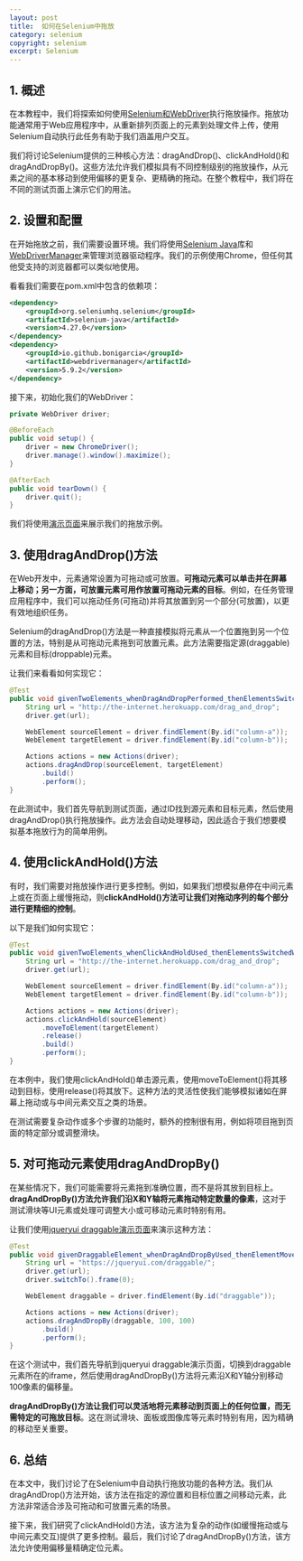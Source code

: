 ```yaml
---
layout: post
title:  如何在Selenium中拖放
category: selenium
copyright: selenium
excerpt: Selenium
---
```


## 1. 概述

在本教程中，我们将探索如何使用[Selenium和WebDriver](https://www.baeldung.com/selenium-webdriver-page-object)执行拖放操作。拖放功能通常用于Web应用程序中，从重新排列页面上的元素到处理文件上传，使用Selenium自动执行此任务有助于我们涵盖用户交互。

我们将讨论Selenium提供的三种核心方法：dragAndDrop()、clickAndHold()和dragAndDropBy()。这些方法允许我们模拟具有不同控制级别的拖放操作，从元素之间的基本移动到使用偏移的更复杂、更精确的拖动。在整个教程中，我们将在不同的测试页面上演示它们的用法。

## 2. 设置和配置

在开始拖放之前，我们需要设置环境。我们将使用[Selenium Java](https://mvnrepository.com/artifact/org.seleniumhq.selenium/selenium-java/)库和[WebDriverManager](https://mvnrepository.com/artifact/io.github.bonigarcia/webdrivermanager/)来管理浏览器驱动程序。我们的示例使用Chrome，但任何其他受支持的浏览器都可以类似地使用。

看看我们需要在pom.xml中包含的依赖项：

```xml
<dependency>
    <groupId>org.seleniumhq.selenium</groupId>
    <artifactId>selenium-java</artifactId>
    <version>4.27.0</version>
</dependency>
<dependency>
    <groupId>io.github.bonigarcia</groupId>
    <artifactId>webdrivermanager</artifactId>
    <version>5.9.2</version>
</dependency>
```

接下来，初始化我们的WebDriver：

```java
private WebDriver driver;

@BeforeEach
public void setup() {
    driver = new ChromeDriver();
    driver.manage().window().maximize();
}

@AfterEach
public void tearDown() {
    driver.quit();
}
```

我们将使用[演示页面](http://the-internet.herokuapp.com/drag_and_drop)来展示我们的拖放示例。

## 3. 使用dragAndDrop()方法

在Web开发中，元素通常设置为可拖动或可放置。**可拖动元素可以单击并在屏幕上移动；另一方面，可放置元素可用作放置可拖动元素的目标**。例如，在任务管理应用程序中，我们可以拖动任务(可拖动)并将其放置到另一个部分(可放置)，以更有效地组织任务。

Selenium的dragAndDrop()方法是一种直接模拟将元素从一个位置拖到另一个位置的方法，特别是从可拖动元素拖到可放置元素。此方法需要指定源(draggable)元素和目标(droppable)元素。

让我们来看看如何实现它：

```java
@Test
public void givenTwoElements_whenDragAndDropPerformed_thenElementsSwitched() {
    String url = "http://the-internet.herokuapp.com/drag_and_drop";
    driver.get(url);

    WebElement sourceElement = driver.findElement(By.id("column-a"));
    WebElement targetElement = driver.findElement(By.id("column-b"));

    Actions actions = new Actions(driver);
    actions.dragAndDrop(sourceElement, targetElement)
        .build()
        .perform();
}
```

在此测试中，我们首先导航到测试页面，通过ID找到源元素和目标元素，然后使用dragAndDrop()执行拖放操作。此方法会自动处理移动，因此适合于我们想要模拟基本拖放行为的简单用例。

## 4. 使用clickAndHold()方法

有时，我们需要对拖放操作进行更多控制。例如，如果我们想模拟悬停在中间元素上或在页面上缓慢拖动，则**clickAndHold()方法可让我们对拖动序列的每个部分进行更精细的控制**。

以下是我们如何实现它：

```java
@Test
public void givenTwoElements_whenClickAndHoldUsed_thenElementsSwitchedWithControl() {
    String url = "http://the-internet.herokuapp.com/drag_and_drop";
    driver.get(url);

    WebElement sourceElement = driver.findElement(By.id("column-a"));
    WebElement targetElement = driver.findElement(By.id("column-b"));

    Actions actions = new Actions(driver);
    actions.clickAndHold(sourceElement)
        .moveToElement(targetElement)
        .release()
        .build()
        .perform();
}
```

在本例中，我们使用clickAndHold()单击源元素，使用moveToElement()将其移动到目标，使用release()将其放下。这种方法的灵活性使我们能够模拟诸如在屏幕上拖动或与中间元素交互之类的场景。

在测试需要复杂动作或多个步骤的功能时，额外的控制很有用，例如将项目拖到页面的特定部分或调整滑块。

## 5. 对可拖动元素使用dragAndDropBy()

在某些情况下，我们可能需要将元素拖到准确位置，而不是将其放到目标上。**dragAndDropBy()方法允许我们沿X和Y轴将元素拖动特定数量的像素**，这对于测试滑块等UI元素或处理可调整大小或可移动元素时特别有用。

让我们使用[jqueryui draggable演示页面](https://jqueryui.com/draggable/)来演示这种方法：

```java
@Test
public void givenDraggableElement_whenDragAndDropByUsed_thenElementMovedByOffset() {
    String url = "https://jqueryui.com/draggable/";
    driver.get(url);
    driver.switchTo().frame(0);

    WebElement draggable = driver.findElement(By.id("draggable"));

    Actions actions = new Actions(driver);
    actions.dragAndDropBy(draggable, 100, 100)
        .build()
        .perform();
}
```

在这个测试中，我们首先导航到jqueryui draggable演示页面，切换到draggable元素所在的iframe，然后使用dragAndDropBy()方法将元素沿X和Y轴分别移动100像素的偏移量。

**dragAndDropBy()方法让我们可以灵活地将元素移动到页面上的任何位置，而无需特定的可拖放目标**。这在测试滑块、面板或图像库等元素时特别有用，因为精确的移动至关重要。

## 6. 总结

在本文中，我们讨论了在Selenium中自动执行拖放功能的各种方法。我们从dragAndDrop()方法开始，该方法在指定的源位置和目标位置之间移动元素，此方法非常适合涉及可拖动和可放置元素的场景。

接下来，我们研究了clickAndHold()方法，该方法为复杂的动作(如缓慢拖动或与中间元素交互)提供了更多控制。最后，我们讨论了dragAndDropBy()方法，该方法允许使用偏移量精确定位元素。